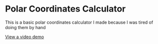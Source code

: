 # Polar Coordinates Calculator

This is a basic polar coordinates calculator I made because I was tired of doing them by hand

[View a video demo](https://res.cloudinary.com/dqkl1jiuf/video/upload/v1761335423/Polar_Coords_pn0tqo.mp4)
